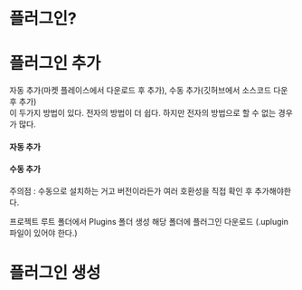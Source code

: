 # 플러그인?


# 플러그인 추가
자동 추가(마켓 플레이스에서 다운로드 후 추가), 수동 추가(깃허브에서 소스코드 다운 후 추가) <br/>
이 두가지 방법이 있다. 전자의 방법이 더 쉽다. 하지만 전자의 방법으로 할 수 없는 경우가 많다. <br/>

#### 자동 추가

#### 수동 추가
주의점 : 수동으로 설치하는 거고 버전이라든가 여러 호환성을 직접 확인 후 추가해야한다.

프로젝트 루트 폴더에서 Plugins 폴더 생성
해당 폴더에 플러그인 다운로드 (.uplugin 파일이 있어야 한다.)

# 플러그인 생성

